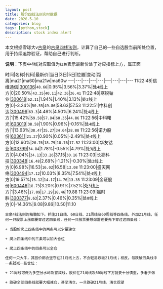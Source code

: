 ```yaml
---
layout: post
title: 股价四线法则实时数据
date: 2020-5-10
categories: blog
tags: [python,stock]
description: stock index alert
---
```



本文根据雪球大v[古泉](https://xueqiu.com/u/7148646888)的[古泉四线法则](https://xueqiu.com/7148646888/130498192)，计算了自己的一些自选股当前所处位置，用于持续追踪验证，帮助自己进行判断。

**说明**：下表中4线对应取值为`红色`表示最新价处于对应指标上方，属正面

时间|名称|代码|最新价|当日|3日|5日|位置|变动|距离|ma21|ma60|ma21w|ma60w
---|---|---|---|---|---|---|---|---
11:22:48|信维通信|[300136](https://xueqiu.com/S/SZ300136)|`48.66`|0.95%|3.56%|3.37%|处`4`线上方|0|20.50%|`43.35`|`40.11`|`42.36`|`36.41`
11:22:48|寒锐钴业|[300618](https://xueqiu.com/S/SZ300618)|`52.11`|1.94%|1.40%|3.13%|处`2`线上方|0|-3.24%|`50.55`|`49.86`|58.63|57.53
11:22:51|中科创达|[300496](https://xueqiu.com/S/SZ300496)|`63.3`|4.46%|4.50%|6.24%|处`4`线上方|1|15.42%|`59.58`|`57.84`|`60.35`|`44.86`
11:22:56|中科曙光|[603019](https://xueqiu.com/S/SH603019)|`38.58`|1.90%|0.96%|-0.16%|处`4`线上方|1|13.63%|`38.47`|`35.27`|`34.64`|`28.88`
11:22:56|诺力股份|[603611](https://xueqiu.com/S/SH603611)|`21.27`|0.90%|0.05%|-2.49%|处`4`线上方|0|12.60%|`20.76`|`18.79`|`18.76`|`17.52`
11:23:00|华友钴业|[603799](https://xueqiu.com/S/SH603799)|`34.84`|1.78%|-0.55%|4.79%|处`3`线上方|0|4.04%|`34.13`|`33.26`|37.15|`30.16`
11:23:03|长亮科技|[300348](https://xueqiu.com/S/SZ300348)|`16.48`|2.68%|-1.21%|-0.30%|处`2`线上方|0|6.98%|16.53|`16.02`|16.58|`13.08`
11:23:00|盛天网络|[300494](https://xueqiu.com/S/SZ300494)|`17.12`|10.03%|8.35%|7.54%|处`4`线上方|0|19.57%|`15.12`|`14.17`|`14.76`|`13.35`
11:23:09|金证股份|[600446](https://xueqiu.com/S/SH600446)|`18.73`|3.20%|0.91%|7.52%|处`3`线上方|1|3.46%|`17.09`|`17.29`|`18.46`|19.88
11:23:09|赢时胜|[300377](https://xueqiu.com/S/SZ300377)|`8.63`|2.37%|0.46%|0.35%|处`0`线上方|0|-14.36%|9.08|9.86|10.50|11.10

```
古泉4线法则的精髓如下。抓住21日线、60日线、21周线及60周线等四条线，外加21月线，任何一只股票上涨都要穿过这四条线，任何一只股票要想爆雷也要先下穿过这四条线：

+ 当股价爬上四条线中的两条可以少量建仓

+ 爬上四条线中的三条可以加大仓位

+ 爬上四条线中的四条可以全仓

任何一只大牛，其股价都会坚守在21月线上方，不会轻易跌破21月线；相反，每跌破四条线中一条就减一些仓位：

+ 21周线可做为多空分水岭及警戒线，股价在21周线及60周线下方就要十分慎重，多看少做

+ 跌破全部四条线就要大幅减仓，甚至清仓，一旦跌破21月线，清仓观望
```